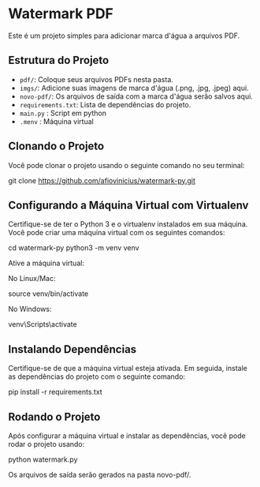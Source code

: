 # Watermark PDF

Este é um projeto simples para adicionar marca d'água a arquivos PDF.

## Estrutura do Projeto

- `pdf/`: Coloque seus arquivos PDFs nesta pasta.
- `imgs/`: Adicione suas imagens de marca d'água (.png, .jpg, .jpeg) aqui.
- `novo-pdf/`: Os arquivos de saída com a marca d'água serão salvos aqui.
- `requirements.txt`: Lista de dependências do projeto.
- `main.py` : Script em python
- `.menv` : Máquina virtual

## Clonando o Projeto

Você pode clonar o projeto usando o seguinte comando no seu terminal:


git clone https://github.com/afiovinicius/watermark-py.git

## Configurando a Máquina Virtual com Virtualenv

Certifique-se de ter o Python 3 e o virtualenv instalados em sua máquina. Você pode criar uma máquina virtual com os seguintes comandos:


cd watermark-py
python3 -m venv venv

Ative a máquina virtual:

No Linux/Mac:

source venv/bin/activate

No Windows:

venv\Scripts\activate

## Instalando Dependências

Certifique-se de que a máquina virtual esteja ativada. Em seguida, instale as dependências do projeto com o seguinte comando:


pip install -r requirements.txt

## Rodando o Projeto

Após configurar a máquina virtual e instalar as dependências, você pode rodar o projeto usando:


python watermark.py

Os arquivos de saída serão gerados na pasta novo-pdf/.

